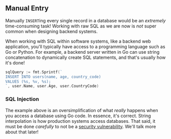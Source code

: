 ## Manual Entry

Manually `INSERT`ing every single record in a database would be an
<em>extremely</em> time-consuming task! Working with raw SQL as we are now is
<em>not</em> super common when designing backend systems.

When working with SQL within software systems, like a backend web application,
you'll typically have access to a programming language such as Go or
Python. For example, a backend server written in Go can use string
concatenation to dynamically create SQL statements, and that's usually how
it's done!

```go
sqlQuery := fmt.Sprintf(`
INSERT INTO users(name, age, country_code)
VALUES (%s, %v, %s);
`, user.Name, user.Age, user.CountryCode)
```

### SQL Injection

The example above is an oversimplification of what <em>really</em> happens when
you access a database using Go code. In essence, it's correct. String
interpolation is how production systems access databases. That said, it must be
done <em>carefully</em> to not be a [security vulnerability](https://en.wikipedia.org/w/index.php?title=SQL_injection). We'll talk more about that later!
